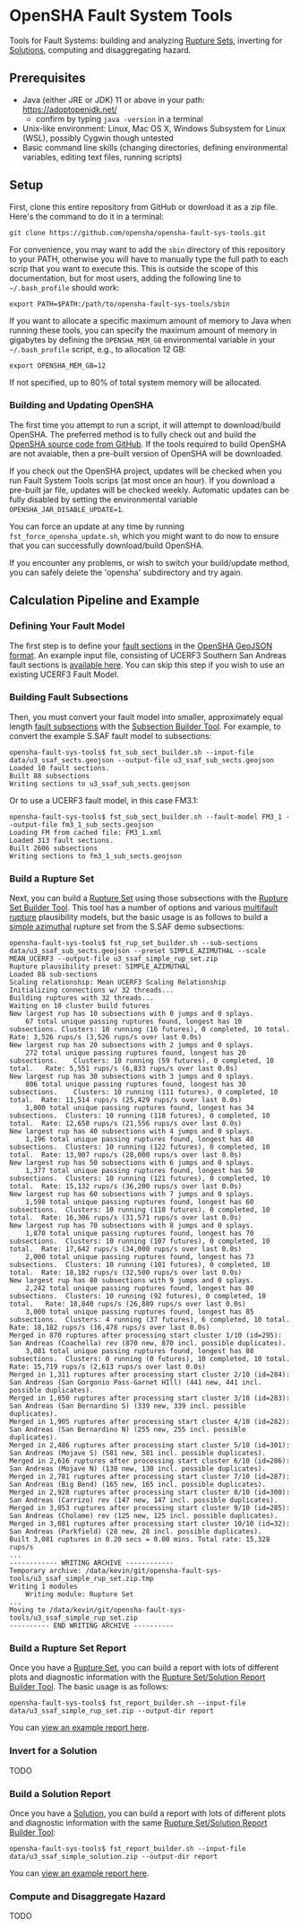 # OpenSHA Fault System Tools

Tools for Fault Systems: building and analyzing [Rupture Sets](doc/glossary.md#rupture-set), inverting for [Solutions](doc/glossary.md#solution), computing and disaggregating hazard.

## Prerequisites

* Java (either JRE or JDK) 11 or above in your path: https://adoptopenjdk.net/
  * confirm by typing `java -version` in a terminal
* Unix-like environment: Linux, Mac OS X, Windows Subsystem for Linux (WSL), possibly Cygwin though untested
* Basic command line skills (changing directories, defining environmental variables, editing text files, running scripts)

## Setup

First, clone this entire repository from GitHub or download it as a zip file. Here's the command to do it in a terminal:

```
git clone https://github.com/opensha/opensha-fault-sys-tools.git
```

For convenience, you may want to add the `sbin` directory of this repository to your PATH, otherwise you will have to manually type the full path to each scrip that you want to execute this. This is outside the scope of this documentation, but for most users, adding the following line to `~/.bash_profile` should work:

```
export PATH=$PATH:/path/to/opensha-fault-sys-tools/sbin
```

If you want to allocate a specific maximum amount of memory to Java when running these tools, you can specify the maximum amount of memory in gigabytes by defining the `OPENSHA_MEM_GB` environmental variable in your `~/.bash_profile` script, e.g., to allocation 12 GB:

```
export OPENSHA_MEM_GB=12
```

If not specified, up to 80% of total system memory will be allocated.

### Building and Updating OpenSHA

The first time you attempt to run a script, it will attempt to download/build OpenSHA. The preferred method is to fully check out and build the [OpenSHA source code from GitHub](https://github.com/opensha/opensha). If the tools required to build OpenSHA are not avaiable, then a pre-built version of OpenSHA will be downloaded.

If you check out the OpenSHA project, updates will be checked when you run Fault System Tools scrips (at most once an hour). If you download a pre-built jar file, updates will be checked weekly. Automatic updates can be fully disabled by setting the environmental variable `OPENSHA_JAR_DISABLE_UPDATE=1`.

You can force an update at any time by running `fst_force_opensha_update.sh`, which you might want to do now to ensure that you can successfully download/build OpenSHA.

If you encounter any problems, or wish to switch your build/update method, you can safely delete the 'opensha' subdirectory and try again.

## Calculation Pipeline and Example

### Defining Your Fault Model

The first step is to define your [fault sections](doc/glossary.md#fault-section) in the [OpenSHA GeoJSON format](https://opensha.org/Geospatial-File-Formats). An example input file, consisting of UCERF3 Southern San Andreas fault sections is [available here](data/u3_ssaf_sects.geojson). You can skip this step if you wish to use an existing UCERF3 Fault Model.

### Building Fault Subsections

Then, you must convert your fault model into smaller, approximately equal length [fault subsections](doc/glossary.md#fault-subsections) with the [Subsection Builder Tool](doc/sub_sect_builder.md). For example, to convert the example S.SAF fault model to subsections:

```
opensha-fault-sys-tools$ fst_sub_sect_builder.sh --input-file data/u3_ssaf_sects.geojson --output-file u3_ssaf_sub_sects.geojson 
Loaded 10 fault sections.
Built 88 subsections
Writing sections to u3_ssaf_sub_sects.geojson
```

Or to use a UCERF3 fault model, in this case FM3.1:

```
opensha-fault-sys-tools$ fst_sub_sect_builder.sh --fault-model FM3_1 --output-file fm3_1_sub_sects.geojson 
Loading FM from cached file: FM3_1.xml
Loaded 313 fault sections.
Built 2606 subsections
Writing sections to fm3_1_sub_sects.geojson
```

### Build a Rupture Set

Next, you can build a [Rupture Set](doc/glossary.md#rupture-set) using those subsections with the [Rupture Set Builder Tool](doc/rup_set_builder.md). This tool has a number of options and various [multifault rupture](doc/glossary.md#multifault-rupture) plausibility models, but the basic usage is as follows to build a [simple azimuthal](doc/rup_set_builder.md#simple-azimuthal) rupture set from the S.SAF demo subsections:

```
opensha-fault-sys-tools$ fst_rup_set_builder.sh --sub-sections data/u3_ssaf_sub_sects.geojson --preset SIMPLE_AZIMUTHAL --scale MEAN_UCERF3 --output-file u3_ssaf_simple_rup_set.zip 
Rupture plausibility preset: SIMPLE_AZIMUTHAL
Loaded 88 sub-sections
Scaling relationship: Mean UCERF3 Scaling Relationship
Initializing connections w/ 32 threads...
Building ruptures with 32 threads...
Waiting on 10 cluster build futures
New largest rup has 10 subsections with 0 jumps and 0 splays.
	67 total unique passing ruptures found, longest has 10 subsections.	Clusters: 10 running (16 futures), 0 completed, 10 total. 	Rate: 3,526 rups/s (3,526 rups/s over last 0.0s)
New largest rup has 20 subsections with 2 jumps and 0 splays.
	272 total unique passing ruptures found, longest has 20 subsections.	Clusters: 10 running (59 futures), 0 completed, 10 total. 	Rate: 5,551 rups/s (6,833 rups/s over last 0.0s)
New largest rup has 30 subsections with 3 jumps and 0 splays.
	806 total unique passing ruptures found, longest has 30 subsections.	Clusters: 10 running (111 futures), 0 completed, 10 total. 	Rate: 11,514 rups/s (25,429 rups/s over last 0.0s)
	1,000 total unique passing ruptures found, longest has 34 subsections.	Clusters: 10 running (118 futures), 0 completed, 10 total. 	Rate: 12,658 rups/s (21,556 rups/s over last 0.0s)
New largest rup has 40 subsections with 4 jumps and 0 splays.
	1,196 total unique passing ruptures found, longest has 40 subsections.	Clusters: 10 running (122 futures), 0 completed, 10 total. 	Rate: 13,907 rups/s (28,000 rups/s over last 0.0s)
New largest rup has 50 subsections with 6 jumps and 0 splays.
	1,377 total unique passing ruptures found, longest has 50 subsections.	Clusters: 10 running (121 futures), 0 completed, 10 total. 	Rate: 15,132 rups/s (36,200 rups/s over last 0.0s)
New largest rup has 60 subsections with 7 jumps and 0 splays.
	1,598 total unique passing ruptures found, longest has 60 subsections.	Clusters: 10 running (118 futures), 0 completed, 10 total. 	Rate: 16,306 rups/s (31,571 rups/s over last 0.0s)
New largest rup has 70 subsections with 8 jumps and 0 splays.
	1,870 total unique passing ruptures found, longest has 70 subsections.	Clusters: 10 running (107 futures), 0 completed, 10 total. 	Rate: 17,642 rups/s (34,000 rups/s over last 0.0s)
	2,000 total unique passing ruptures found, longest has 73 subsections.	Clusters: 10 running (101 futures), 0 completed, 10 total. 	Rate: 18,182 rups/s (32,500 rups/s over last 0.0s)
New largest rup has 80 subsections with 9 jumps and 0 splays.
	2,242 total unique passing ruptures found, longest has 80 subsections.	Clusters: 10 running (92 futures), 0 completed, 10 total. 	Rate: 18,840 rups/s (26,889 rups/s over last 0.0s)
	3,000 total unique passing ruptures found, longest has 85 subsections.	Clusters: 4 running (37 futures), 6 completed, 10 total. 	Rate: 18,182 rups/s (16,478 rups/s over last 0.0s)
Merged in 870 ruptures after processing start cluster 1/10 (id=295): San Andreas (Coachella) rev (870 new, 870 incl. possible duplicates).
	3,081 total unique passing ruptures found, longest has 88 subsections.	Clusters: 0 running (0 futures), 10 completed, 10 total. 	Rate: 15,719 rups/s (2,613 rups/s over last 0.0s)
Merged in 1,311 ruptures after processing start cluster 2/10 (id=284): San Andreas (San Gorgonio Pass-Garnet HIll) (441 new, 441 incl. possible duplicates).
Merged in 1,650 ruptures after processing start cluster 3/10 (id=283): San Andreas (San Bernardino S) (339 new, 339 incl. possible duplicates).
Merged in 1,905 ruptures after processing start cluster 4/10 (id=282): San Andreas (San Bernardino N) (255 new, 255 incl. possible duplicates).
Merged in 2,486 ruptures after processing start cluster 5/10 (id=301): San Andreas (Mojave S) (581 new, 581 incl. possible duplicates).
Merged in 2,616 ruptures after processing start cluster 6/10 (id=286): San Andreas (Mojave N) (130 new, 130 incl. possible duplicates).
Merged in 2,781 ruptures after processing start cluster 7/10 (id=287): San Andreas (Big Bend) (165 new, 165 incl. possible duplicates).
Merged in 2,928 ruptures after processing start cluster 8/10 (id=300): San Andreas (Carrizo) rev (147 new, 147 incl. possible duplicates).
Merged in 3,053 ruptures after processing start cluster 9/10 (id=285): San Andreas (Cholame) rev (125 new, 125 incl. possible duplicates).
Merged in 3,081 ruptures after processing start cluster 10/10 (id=32): San Andreas (Parkfield) (28 new, 28 incl. possible duplicates).
Built 3,081 ruptures in 0.20 secs = 0.00 mins. Total rate: 15,328 rups/s
...
------------ WRITING ARCHIVE ------------
Temporary archive: /data/kevin/git/opensha-fault-sys-tools/u3_ssaf_simple_rup_set.zip.tmp
Writing 1 modules
	Writing module: Rupture Set
...
Moving to /data/kevin/git/opensha-fault-sys-tools/u3_ssaf_simple_rup_set.zip
---------- END WRITING ARCHIVE ----------
```

### Build a Rupture Set Report

Once you have a [Rupture Set](doc/glossary.md#rupture-set), you can build a report with lots of different plots and diagnostic information with the [Rupture Set/Solution Report Builder Tool](doc/report_builder.md). The basic usage is as follows:

```
opensha-fault-sys-tools$ fst_report_builder.sh --input-file data/u3_ssaf_simple_rup_set.zip --output-dir report
```

You can [view an example report here](examples/rup_set_report).

### Invert for a Solution

TODO

### Build a Solution Report

Once you have a [Solution](doc/glossary.md#solution), you can build a report with lots of different plots and diagnostic information with the same [Rupture Set/Solution Report Builder Tool](doc/report_builder.md):

```
opensha-fault-sys-tools$ fst_report_builder.sh --input-file data/u3_ssaf_simple_solution.zip --output-dir report
```

You can [view an example report here](examples/sol_report).

### Compute and Disaggregate Hazard

TODO
